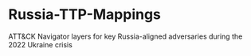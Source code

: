 # Russia-TTP-Mappings
ATT&amp;CK Navigator layers for key Russia-aligned adversaries during the 2022 Ukraine crisis
